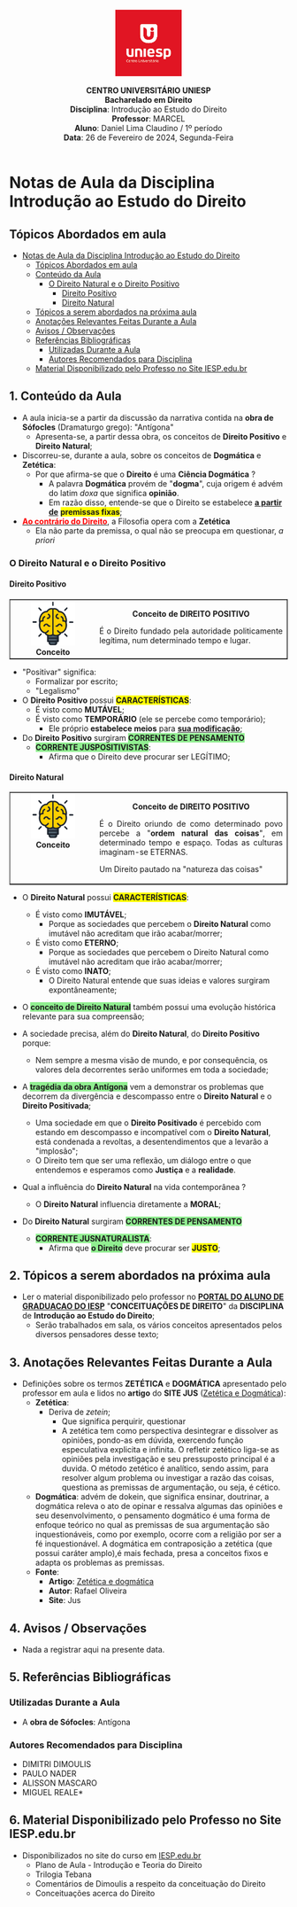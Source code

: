 <div align="center">

<p align="center"><img height="120" src="../../../figuras/LOGO_UNIESP.png"> </p>

<p align="center"><b>CENTRO UNIVERSITÁRIO UNIESP</b><br>
<b>Bacharelado em Direito</b><br>
<b>Disciplina</b>: Introdução ao Estudo do Direito<br>
<b>Professor</b>: MARCEL<br>
<b>Aluno</b>: Daniel Lima Claudino / 1º período <br>
<b>Data</b>: 26 de Fevereiro de 2024, Segunda-Feira<br><br>
</p>
</div>

# Notas de Aula da Disciplina Introdução ao Estudo do Direito

## Tópicos Abordados em aula

<!-- TOC -->

- [Notas de Aula da Disciplina Introdução ao Estudo do Direito](#notas-de-aula-da-disciplina-introdu%C3%A7%C3%A3o-ao-estudo-do-direito)
  - [Tópicos Abordados em aula](#t%C3%B3picos-abordados-em-aula)
  - [Conteúdo da Aula](#conte%C3%BAdo-da-aula)
    - [O Direito Natural e o Direito Positivo](#o-direito-natural-e-o-direito-positivo)
      - [Direito Positivo](#direito-positivo)
      - [Direito Natural](#direito-natural)
  - [Tópicos a serem abordados na próxima aula](#t%C3%B3picos-a-serem-abordados-na-pr%C3%B3xima-aula)
  - [Anotações Relevantes Feitas Durante a Aula](#anota%C3%A7%C3%B5es-relevantes-feitas-durante-a-aula)
  - [Avisos / Observações](#avisos--observa%C3%A7%C3%B5es)
  - [Referências Bibliográficas](#refer%C3%AAncias-bibliogr%C3%A1ficas)
    - [Utilizadas Durante a Aula](#utilizadas-durante-a-aula)
    - [Autores Recomendados para Disciplina](#autores-recomendados-para-disciplina)
  - [Material Disponibilizado pelo Professo no Site IESP.edu.br](#material-disponibilizado-pelo-professo-no-site-iespedubr)

<!-- /TOC -->

## 1. Conteúdo da Aula

- A aula inicia-se a partir da discussão da narrativa contida na **obra de Sófocles** (Dramaturgo grego): "Antígona"
  - Apresenta-se, a partir dessa obra, os conceitos de **Direito Positivo** e **Direito Natural**;
- Discorreu-se, durante a aula, sobre os conceitos de **Dogmática** e **Zetética**:
  - Por que afirma-se que o **Direito** é uma **Ciência Dogmática** ?
    - A palavra **Dogmática** provém de "**dogma**", cuja origem é advém do latim _doxa_ que significa **opinião**.
    - Em razão disso, entende-se que o Direito se estabelece <u>**a partir de**</u> <span style="background-color:yellow">**premissas fixas**</span>;
- <u><span style="color:red;font-weight:bold">**Ao contrário do Direito**</span></u>, a Filosofia opera com a **Zetética**
  - Ela não parte da premissa, o qual não se preocupa em questionar, _a priori_

### O Direito Natural e o Direito Positivo

#### Direito Positivo

<table border="1" id="quadro-conceito-direito-positivo">
<tr>
  <td align="center" valign="top"width="140px" style="border-right-style:hidden">
     <img src="https://github.com/dnlclaudino/imagens/blob/master/gestao-do-conhecimento/icone-conceito.png?raw=true" heigh="80" width="80"><br>
     <b>Conceito</b>
  </td>
  <td valign="top">
<p style="text-align:center"><b>Conceito de DIREITO POSITIVO</b></p>
    <p style="text-align:justify">
     É o Direito fundado pela autoridade politicamente legítima, num determinado tempo e lugar.
    </p>
   </td>
</tr>
</table>

- "Positivar" significa:
  - Formalizar por escrito;
  - "Legalismo"
- O **Direito Positivo** possui <span style="background-color:yellow">**CARACTERÍSTICAS**</span>:
  - É visto como **MUTÁVEL**;
  - É visto como **TEMPORÁRIO** (ele se percebe como temporário);
    - Ele próprio **estabelece meios** para <u>**sua modificação**</u>;
- Do **Direito Positivo** surgiram <span style="background-color:lightgreen">**CORRENTES DE PENSAMENTO**</span>
  - <span style="background-color:lightgreen">**CORRENTE JUSPOSITIVISTAS**</span>:
    - Afirma que o Direito deve procurar ser LEGÍTIMO;

#### Direito Natural

<table border="1" id="quadro-conceito-direito-positivo">
<tr>
  <td align="center" valign="top"width="140px" style="border-right-style:hidden">
     <img src="https://github.com/dnlclaudino/imagens/blob/master/gestao-do-conhecimento/icone-conceito.png?raw=true" heigh="80" width="80"><br>
     <b>Conceito</b>
  </td>
  <td valign="top">
<p style="text-align:center"><b>Conceito de DIREITO POSITIVO</b></p>
    <p style="text-align:justify">
     É o Direito oriundo de como determinado povo percebe a "<b>ordem natural das coisas</b>", em determinado tempo e espaço. Todas as culturas imaginam-se ETERNAS.
    </p>
    <p style="text-align:justify">Um Direito pautado na "natureza das coisas"</p>
   </td>
</tr>
</table>

- O **Direito Natural** possui <span style="background-color:yellow">**CARACTERÍSTICAS**</span>:
  - É visto como **IMUTÁVEL**;
    - Porque as sociedades que percebem o **Direito Natural** como imutável não acreditam que irão acabar/morrer;
  - É visto como **ETERNO**;
    - Porque as sociedades que percebem o Direito Natural como imutável não acreditam que irão acabar/morrer;
  - É visto como **INATO**;
    - O Direito Natural entende que suas ideias e valores surgiram expontâneamente;
- O <span style="background-color:lightgreen">**conceito de Direito Natural**</span> também possui uma evolução histórica relevante para sua compreensão;
- A sociedade precisa, além do **Direito Natural**, do **Direito Positivo** porque:
  - Nem sempre a mesma visão de mundo, e por consequência, os valores dela decorrentes serão uniformes em toda a sociedade;
- A <span style="background-color:lightgreen">**tragédia da obra Antígona**</span> vem a demonstrar os problemas que decorrem da divergência e descompasso entre o **Direito Natural** e o **Direito Positivada**;
  - Uma sociedade em que o **Direito Positivado** é percebido com estando em descompasso e incompatível com o **Direito Natural**, está condenada a revoltas, a desentendimentos que a levarão a "implosão";
  - O Direito tem que ser uma reflexão, um diálogo entre o que entendemos e esperamos como **Justiça** e a **realidade**.
- Qual a influência do **Direito Natural** na vida contemporânea ?
  - O **Direito Natural** influencia diretamente a **MORAL**;

- Do **Direito Natural** surgiram <span style="background-color:lightgreen">**CORRENTES DE PENSAMENTO**</span>
  - <span style="background-color:lightgreen">**CORRENTE JUSNATURALISTA**</span>:
    - Afirma que <span style="background-color:lightgreen">**o Direito**</span> deve procurar ser <span style="background-color:yellow">**JUSTO**</span>;

## 2. Tópicos a serem abordados na próxima aula

- Ler o material disponibilizado pelo professor no [**PORTAL DO ALUNO DE GRADUACAO DO IESP**](https://portaltotvs.iesp.edu.br:60443/FrameHTML/web/app/edu/PortalEducacional/login/) "**CONCEITUAÇÕES DE DIREITO**" da **DISCIPLINA** de **Introdução ao Estudo do Direito**;
  - Serão trabalhados em sala, os vários conceitos apresentados pelos diversos pensadores desse texto;

## 3. Anotações Relevantes Feitas Durante a Aula

- Definições sobre os termos **ZETÉTICA** e **DOGMÁTICA** apresentado pelo professor em aula e lidos no **artigo** do **SITE JUS** ([Zetética e Dogmática](https://jus.com.br/artigos/47684/zetetica-e-dogmatica)):
  - **Zetética**:
    - Deriva de _zetein_;
      - Que significa perquirir, questionar
      - A zetética tem como perspectiva desintegrar e dissolver as opiniões, pondo-as em dúvida, exercendo função especulativa explicita e infinita. O refletir zetético liga-se as opiniões pela investigação e seu pressuposto principal é a duvida. O método zetético é analítico, sendo assim, para resolver algum problema ou investigar a razão das coisas, questiona as premissas de argumentação, ou seja, é cético.
  - **Dogmática**: advém de dokein, que significa ensinar, doutrinar, a dogmática releva o ato de opinar e ressalva algumas das opiniões e seu desenvolvimento, o pensamento dogmático é uma forma de enfoque teórico no qual as premissas de sua argumentação são inquestionáveis, como por exemplo, ocorre com a religião por ser a fé inquestionável. A dogmática em contraposição a zetética (que possui caráter amplo),é mais fechada, presa a conceitos fixos e adapta os problemas as premissas.
  - **Fonte**:
    - **Artigo**: [Zetética e dogmática](https://jus.com.br/artigos/47684/zetetica-e-dogmatica)
    - **Autor**: Rafael Oliveira
    - **Site**: Jus

## 4. Avisos / Observações

- Nada a registrar aqui na presente data.

## 5. Referências Bibliográficas

### Utilizadas Durante a Aula

- A **obra de Sófocles**: Antígona

### Autores Recomendados para Disciplina

- DIMITRI DIMOULIS
- PAULO NADER
- ALISSON MASCARO
- MIGUEL REALE*

## 6. Material Disponibilizado pelo Professo no Site IESP.edu.br

- Disponibilizados no site do curso em [IESP.edu.br](https://portaltotvs.iesp.edu.br:60443/FrameHTML/web/app/edu/PortalEducacional/#/disciplina/66542/2338876)
  - Plano de Aula - Introdução e Teoria do Direito
  - Trilogia Tebana
  - Comentários de Dimoulis a respeito da conceituação do Direito
  - Conceituações acerca do Direito
